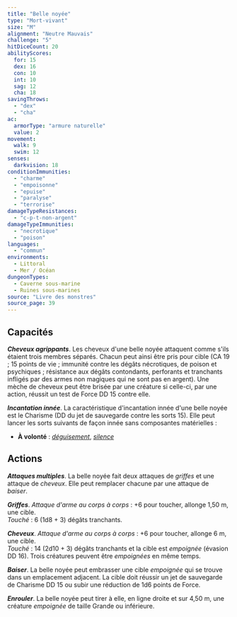 ```yaml
---
title: "Belle noyée"
type: "Mort-vivant"
size: "M"
alignment: "Neutre Mauvais"
challenge: "5"
hitDiceCount: 20
abilityScores:
  for: 15
  dex: 16
  con: 10
  int: 10
  sag: 12
  cha: 18
savingThrows:
  - "dex"
  - "cha"
ac:
  armorType: "armure naturelle"
  value: 2
movement:
  walk: 9
  swim: 12
senses:
  darkvision: 18
conditionImmunities:
  - "charme"
  - "empoisonne"
  - "epuise"
  - "paralyse"
  - "terrorise"
damageTypeResistances:
  - "c-p-t-non-argent"
damageTypeImmunities:
  - "necrotique"
  - "poison"
languages:
  - "commun"
environments:
  - Littoral
  - Mer / Océan
dungeonTypes:
  - Caverne sous-marine
  - Ruines sous-marines
source: "Livre des monstres"
source_page: 39
---
```

## Capacités
_**Cheveux agrippants**_. Les cheveux d'une belle noyée attaquent comme s'ils étaient trois membres séparés. Chacun peut ainsi être pris pour cible (CA 19 ; 15 points de vie ; immunité contre les dégâts nécrotiques, de poison et psychiques ; résistance aux dégâts contondants, perforants et tranchants infligés par des armes non magiques qui ne sont pas en argent). Une mèche de cheveux peut être brisée par une créature si celle-ci, par une action, réussit un test de Force DD 15 contre elle.

_**Incantation innée**_. La caractéristique d'incantation innée d'une belle noyée est le Charisme (DD du jet de sauvegarde contre les sorts 15). Elle peut lancer les sorts suivants de façon innée sans composantes matérielles :
* **À volonté** : [_déguisement_](/grimoire/deguisement), [_silence_](/grimoire/silence)

## Actions
_**Attaques multiples**_. La belle noyée fait deux attaques de _griffes_ et une attaque de _cheveux_. Elle peut remplacer chacune par une attaque de _baiser_.

_**Griffes**_. _Attaque d'arme au corps à corps_ : +6 pour toucher, allonge 1,50 m, une cible.  
_Touché_ : 6 (1d8 + 3) dégâts tranchants.

_**Cheveux**_. _Attaque d'arme au corps à corps_ : +6 pour toucher, allonge 6 m, une cible.  
_Touché_ : 14 (2d10 + 3) dégâts tranchants et la cible est _empoignée_ (évasion DD 16). Trois créatures peuvent être _empoignées_ en même temps.

_**Baiser**_. La belle noyée peut embrasser une cible _empoignée_ qui se trouve dans un emplacement adjacent. La cible doit réussir un jet de sauvegarde de Charisme DD 15 ou subir une réduction de 1d6 points de Force.

_**Enrouler**_. La belle noyée peut tirer à elle, en ligne droite et sur 4,50 m, une créature _empoignée_ de taille Grande ou inférieure.
